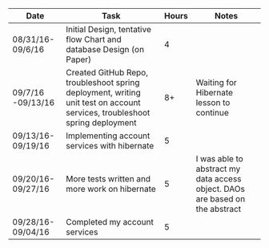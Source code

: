 
| Date | Task | Hours | Notes|
|------|------|-------|------|
|08/31/16- 09/6/16| Initial Design, tentative flow Chart  and database Design (on Paper)| 4 | |
|09/7/16 -09/13/16 | Created GitHub Repo, troubleshoot spring deployment, writing unit test on account services, troubleshoot spring deployment  | 8+ |Waiting for Hibernate lesson to continue   | 
|09/13/16-09/19/16| Implementing account services with hibernate| 5|   |
|09/20/16-09/27/16| More tests written and more work on hibernate| 5|I was able to abstract my data access object. DAOs are based on the abstract|
|09/28/16-09/04/16|Completed my account services| 5|| 
